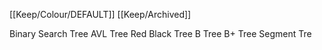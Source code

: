 [[Keep/Colour/DEFAULT]] [[Keep/Archived]] 

Binary Search Tree
AVL Tree
Red Black Tree
B Tree
B+ Tree
Segment Tre
